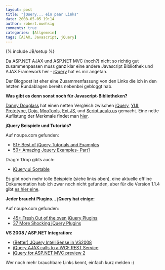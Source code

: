 ```yaml
---
layout: post
title: "jQuery... ein paar Links"
date: 2008-05-05 19:14
author: robert.muehsig
comments: true
categories: [Allgemein]
tags: [AJAX, Javascript, jQuery]
---
```

{% include JB/setup %}
<p>Da ASP.NET AJAX und ASP.NET MVC (noch?) nicht so richtig gut zusammenpassen muss ganz klar eine andere Javascript Bibliothek und AJAX Framework her - <a href="http://jquery.com/">jQuery</a> hat es mir angetan. </p> <p>Der Blogpost ist eher eine Zusammenfassung von den Links die ich in den letzten Rundablagen bereits nebenbei gebloggt hab.</p> <p><strong>Was gibt es denn sonst noch für Javascript-Bibliotheken?</strong></p> <p><a href="http://www.dannydouglass.com/post/2008/04/Comparing-Popular-JavaScript-Frameworks.aspx">Danny Douglass</a> hat einen netten Vergleich zwischen <a href="http://jquery.com/">jQuery</a>, <a href="http://developer.yahoo.com/yui/">YUI</a>, <a href="http://www.prototypejs.org/">Prototype</a>, <a href="http://dojotoolkit.org/">Dojo</a>, <a href="http://mootools.net/">MooTools</a>, <a href="http://extjs.com/">Ext JS</a>, und <a href="http://script.aculo.us/">Script.aculo.us</a> gemacht. Eine nette Auflistung der Merkmale findet man <a href="http://dannydouglass.com/image.axd?picture=WindowsLiveWriter/ComparingPopularJavaScriptFrameworks_94FF/JavaScriptFrameworkComparisonChart_4.png">hier</a>.</p> <p><strong>jQuery Beispiele und Tutorials?</strong></p> <p>Auf noupe.com gefunden:</p> <ul> <li><a href="http://www.noupe.com/tutorial/51-best-of-jquery-tutorials-and-examples.html">51+ Best of jQuery Tutorials and Examples</a></li> <li><a href="http://www.noupe.com/jquery/50-amazing-jquery-examples-part1.html">50+ Amazing Jquery Examples- Part1</a></li></ul> <p>Drag`n`Drop gibts auch:</p> <ul> <li><a href="http://west-wind.com/WebLog/posts/332037.aspx">jQuery.ui Sortable</a></li></ul> <p>Es gibt noch mehr tolle Beispiele (siehe links oben), eine aktuelle offline Dokumentation hab ich zwar noch nicht gefunden, aber für die Version 1.1.4 gibt <a href="http://corky.net/dotan/log/2007/01/jquery-documentation-in-pdf.html">es hier eine</a>.</p> <p><strong>Jeder braucht Plugins... jQuery hat einige:</strong></p> <p>Auf noupe.com gefunden:</p> <ul> <li><a href="http://www.noupe.com/ajax/45-fresh-out-of-the-oven-jquery-plugins.html">45+ Fresh Out of the oven jQuery Plugins</a></li> <li><a href="http://www.noupe.com/ajax/37-more-shocking-jquery-plugins.html">37 More Shocking jQuery Plugins</a></li></ul> <p><strong>VS 2008 / ASP.NET Integration:</strong></p> <ul> <li><a href="http://weblogs.asp.net/bradvincent/archive/2008/04/28/better-jquery-intellisense-in-vs2008.aspx">(Better) JQuery IntelliSense in VS2008</a></li> <li><a href="http://www.west-wind.com/WebLog/posts/324917.aspx">jQuery AJAX calls to a WCF REST Service</a></li> <li><a href="http://www.chrisvandesteeg.nl/2008/03/26/jquery-for-aspnet-mvc-preview-2/">jQuery for ASP.NET MVC preview 2</a></li></ul> <p>Wer noch mehr brauchbare Links kennt, einfach kurz melden :)</p>
